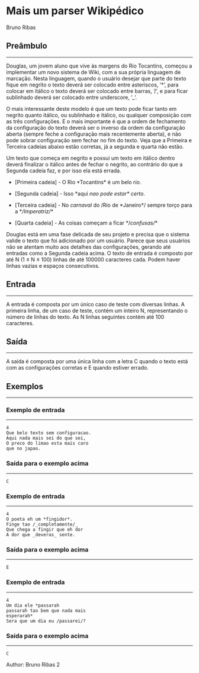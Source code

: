 # Mais um parser Wikipédico

Bruno Ribas

## Preâmbulo
---
Douglas, um jovem aluno que vive às margens do Rio Tocantins, começou a implementar um novo sistema de Wiki, com a
sua própria linguagem de marcação.
Nesta linguagem, quando o usuário desejar que parte do texto fique em negrito o texto deverá ser colocado entre asteriscos,
’*’, para colocar em itálico o texto deverá ser colocado entre barras, ’/’, e para ficar sublinhado deverá ser colocado entre
underscore, ’\_’.

O mais interessante deste modelo é que um texto pode ficar tanto em negrito quanto itálico, ou sublinhado e itálico, ou
qualquer composição com as três configurações. E o mais importante é que a ordem de fechamento da configuração do
texto deverá ser o inverso da ordem da configuração aberta (sempre feche a configuração mais recentemente aberta), e não
pode sobrar configuração sem fechar no fim do texto. Veja que a Primeira e Terceira cadeias abaixo estão corretas, já a
segunda e quarta não estão.

Um texto que começa em negrito e possui um texto em itálico dentro deverá finalizar o itálico antes de fechar o negrito,
ao contrário do que a Segunda cadeia faz, e por isso ela está errada.
* [Primeira cadeia] - O Rio \*Tocantins\* é um belo _rio_.

* [Segunda cadeia] - Isso \*aqui _nao pode estar\* certo_.

* [Terceira cadeia] - No _carnaval_ do /Rio de \*Janeiro\*/ sempre torço para a \*_/Imperatriz/_\*

* [Quarta cadeia] - As coisas começam a ficar \*/_confusas/_\*

Douglas está em uma fase delicada de seu projeto e precisa que o sistema valide o texto que foi adicionado por um usuário.
Parece que seus usuários não se atentam muito aos detalhes das configurações, gerando até entradas como a Segunda
cadeia acima.
O texto de entrada é composto por até N (1 ≤ N ≤ 100) linhas de até 100000 caracteres cada. Podem haver linhas vazias
e espaços consecutivos.

## Entrada
---
A entrada é composta por um único caso de teste com diversas linhas. A primeira linha, de um caso de teste, contém um
inteiro N, representando o número de linhas do texto. As N linhas seguintes contém até 100 caracteres.

## Saída
---
A saída é composta por uma única linha com a letra C quando o texto está com as configurações corretas e E quando
estiver errado.

## Exemplos
---
### Exemplo de entrada
---
    4
    Que belo texto sem configuracao.
    Aqui nada mais sei do que sei,
    O preco do limao esta mais caro
    que no japao.
### Saída para o exemplo acima
---
    C

### Exemplo de entrada
---
    4
    O poeta eh um *fingidor*.
    Finge tao /_completamente/_
    Que chega a fingir que eh dor
    A dor que _deveras_ sente.
### Saída para o exemplo acima
---
    E
### Exemplo de entrada
---
    4
    Um dia ele *passarah
    passarah tao bem que nada mais
    esperarah*
    Sera que um dia eu /passarei/?
### Saída para o exemplo acima
---
    C
    
Author: Bruno Ribas
2